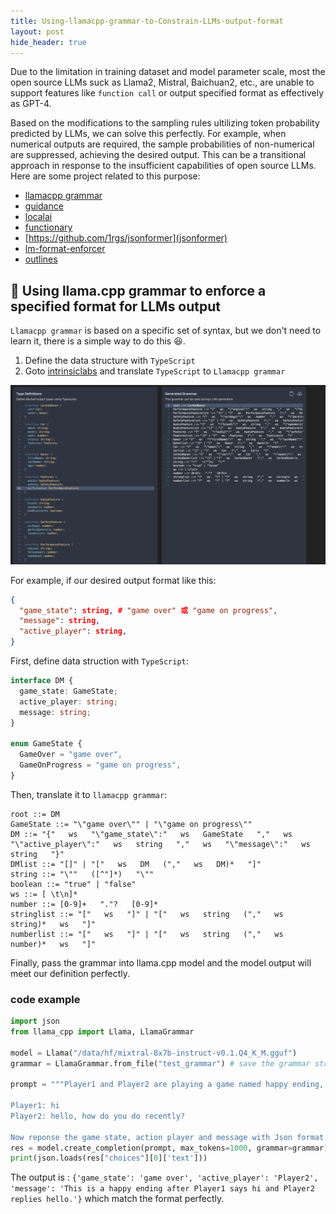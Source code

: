 ```yaml
---
title: Using-llamacpp-grammar-to-Constrain-LLMs-output-format
layout: post
hide_header: true
---
```


Due to the limitation in training dataset and model parameter scale, most the open source LLMs suck as Llama2, Mistral, Baichuan2, etc., are unable to support features like `function call` or output specified format as effectively as GPT-4.

Based on the modifications to the sampling rules ultilizing token probability predicted by LLMs, we can solve this perfectly. For example, when numerical outputs are required, the sample probabilities of non-numerical are suppressed, achieving the desired output. This can be a transitional approach in response to the insufficient capabilities of open source LLMs. Here are some project related to this purpose:
- [llamacpp grammar](https://github.com/ggerganov/llama.cpp/blob/master/grammars/README.md)
- [guidance](https://github.com/guidance-ai/guidance)
- [localai](https://localai.io/features/openai-functions)
- [functionary](https://github.com/MeetKai/functionary)
- [https://github.com/1rgs/jsonformer](jsonformer)
- [lm-format-enforcer](https://github.com/noamgat/lm-format-enforcer)
- [outlines]()

## 🚀 Using llama.cpp grammar to enforce a specified format for LLMs output

`Llamacpp grammar` is based on a specific set of syntax, but we don't need to learn it, there is a simple way to do this 😆.
1. Define the data structure with `TypeScript`
2. Goto [intrinsiclabs](https://grammar.intrinsiclabs.ai/) and translate `TypeScript` to `Llamacpp grammar`

![](../images/post_constrain_llms_output_format/translator.png)

For example, if our desired output format like this:
```json
{
  "game_state": string, # "game over" 或 "game on progress",
  "message": string,
  "active_player": string,
}
```

First, define data struction with `TypeScript`:

```typescript
interface DM {
  game_state: GameState;
  active_player: string;
  message: string;
}

enum GameState {
  GameOver = "game over",
  GameOnProgress = "game on progress",
}
```

Then, translate it to `llamacpp grammar`:

```grammar
root ::= DM
GameState ::= "\"game over\"" | "\"game on progress\""
DM ::= "{"   ws   "\"game_state\":"   ws   GameState   ","   ws   "\"active_player\":"   ws   string   ","   ws   "\"message\":"   ws   string   "}"
DMlist ::= "[]" | "["   ws   DM   (","   ws   DM)*   "]"
string ::= "\""   ([^"]*)   "\""
boolean ::= "true" | "false"
ws ::= [ \t\n]*
number ::= [0-9]+   "."?   [0-9]*
stringlist ::= "["   ws   "]" | "["   ws   string   (","   ws   string)*   ws   "]"
numberlist ::= "["   ws   "]" | "["   ws   string   (","   ws   number)*   ws   "]"

```

Finally, pass the grammar into llama.cpp model and the model output will meet our definition perfectly.

### code example

```python
import json
from llama_cpp import Llama, LlamaGrammar

model = Llama("/data/hf/mixtral-8x7b-instruct-v0.1.Q4_K_M.gguf")
grammar = LlamaGrammar.from_file("test_grammar") # save the grammar string into a file

prompt = """Player1 and Player2 are playing a game named happy ending, following is the conversation between the two players:

Player1: hi
Player2: hello, how do you do recently?

Now reponse the game state, action player and message with Json format. Message involves the environment description string."""
res = model.create_completion(prompt, max_tokens=1000, grammar=grammar)
print(json.loads(res["choices"][0]['text']))
```

The output is : `{'game_state': 'game over', 'active_player': 'Player2', 'message': 'This is a happy ending after Player1 says hi and Player2 replies hello.'}` which match the format perfectly.
